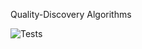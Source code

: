Quality-Discovery Algorithms

![Tests](https://github.com/alexandre-bm/qdlearn/actions/workflows/github-actions.yml/badge.svg)
